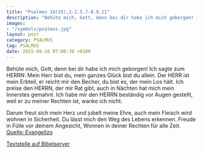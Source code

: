 ```yaml
---
title: "Psalmen 16(15),1-2.5.7-8.9.11"
description: "Behüte mich, Gott, denn bei dir habe ich mich geborgen! Ich sagte zum HERRN: Mein Herr bist du, mein ganzes Glück bist du allein. Der HERR ist mein Erbteil, er reicht mir den Becher, du bist es, der mein Los hält. Ich preise den HERRN, der mir Rat gibt, auch in Nächten hat mich m...."
images:
- "/symbols/psalmus.jpg"
layout: post
category: PSALMUS
tag: PSALMUS
date: 2025-08-16 07:00:38 +0100
---
```

Behüte mich, Gott, denn bei dir habe ich mich geborgen!
Ich sagte zum HERRN: Mein Herr bist du, mein ganzes Glück bist du allein.
Der HERR ist mein Erbteil, er reicht mir den Becher, du bist es, der mein Los hält.
Ich preise den HERRN, der mir Rat gibt, auch in Nächten hat mich mein Innerstes gemahnt.<!--more-->
Ich habe mir den HERRN beständig vor Augen gestellt, weil er zu meiner Rechten ist, wanke ich nicht.

Darum freut sich mein Herz und jubelt meine Ehre, auch mein Fleisch wird wohnen in Sicherheit.
Du lässt mich den Weg des Lebens erkennen. Freude in Fülle vor deinem Angesicht, Wonnen in deiner Rechten für alle Zeit.<br>
[Quelle: Evangelizo](https://evangeliumtagfuertag.org/DE/gospel)

[Textstelle auf Bibelserver](https://www.bibleserver.com/EU/ps16(15),1-2.5.7-8.9.11)
